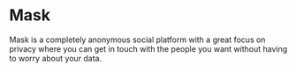 Mask
====

Mask is a completely anonymous social platform with a great focus on privacy where you can get in touch with the people you want without having to worry about your data.
